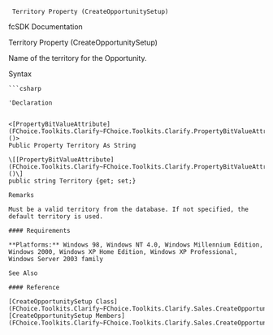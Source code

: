 ﻿     Territory Property (CreateOpportunitySetup)                                                   

fcSDK Documentation

Territory Property (CreateOpportunitySetup)

Name of the territory for the Opportunity.

Syntax

```vbnet
```csharp

'Declaration
 

<[PropertyBitValueAttribute](FChoice.Toolkits.Clarify~FChoice.Toolkits.Clarify.PropertyBitValueAttribute.md)()>
Public Property Territory As String

\[[PropertyBitValueAttribute](FChoice.Toolkits.Clarify~FChoice.Toolkits.Clarify.PropertyBitValueAttribute.md)()\]
public string Territory {get; set;}

Remarks

Must be a valid territory from the database. If not specified, the default territory is used.

#### Requirements

**Platforms:** Windows 98, Windows NT 4.0, Windows Millennium Edition, Windows 2000, Windows XP Home Edition, Windows XP Professional, Windows Server 2003 family

See Also

#### Reference

[CreateOpportunitySetup Class](FChoice.Toolkits.Clarify~FChoice.Toolkits.Clarify.Sales.CreateOpportunitySetup.md)  
[CreateOpportunitySetup Members](FChoice.Toolkits.Clarify~FChoice.Toolkits.Clarify.Sales.CreateOpportunitySetup_members.md)